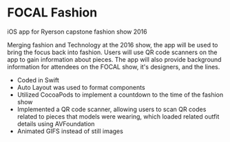 # FOCAL Fashion
iOS app for Ryerson capstone fashion show 2016

Merging fashion and Technology at the 2016 show, the app will be used to bring the focus back into fashion. Users will use QR code scanners on the app to gain information about pieces. The app will also provide background information for attendees on the FOCAL show, it's designers, and the lines.

- Coded in Swift
- Auto Layout was used to format components
- Utilized CocoaPods to implement a countdown to the time of the fashion show
- Implemented a QR code scanner, allowing users to scan QR codes related to pieces that models were wearing, which loaded related outfit details using AVFoundation
- Animated GIFS instead of still images
